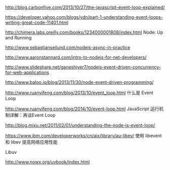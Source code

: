 http://blog.carbonfive.com/2013/10/27/the-javascript-event-loop-explained/

https://developer.yahoo.com/blogs/ydn/part-1-understanding-event-loops-writing-great-code-11401.html

http://chimera.labs.oreilly.com/books/1234000001808/index.html Node: Up and Running

http://www.sebastianseilund.com/nodejs-async-in-practice

http://www.aaronstannard.com/intro-to-nodejs-for-net-developers/

http://www.slideshare.net/ganeshiyer7/nodejs-event-driven-concurrency-for-web-applications

http://www.baloo.io/blog/2013/11/30/node-event-driven-programming/

http://www.ruanyifeng.com/blog/2013/10/event_loop.html 什么是 Event Loop

http://www.ruanyifeng.com/blog/2014/10/event-loop.html JavaScript 运行机制详解：再谈Event Loop

http://blog.mixu.net/2011/02/01/understanding-the-node-js-event-loop/

https://www.ibm.com/developerworks/cn/aix/library/au-libev/ 使用 libevent 和 libev 提高网络应用性能

Libuv

http://www.nowx.org/uvbook/index.html 
